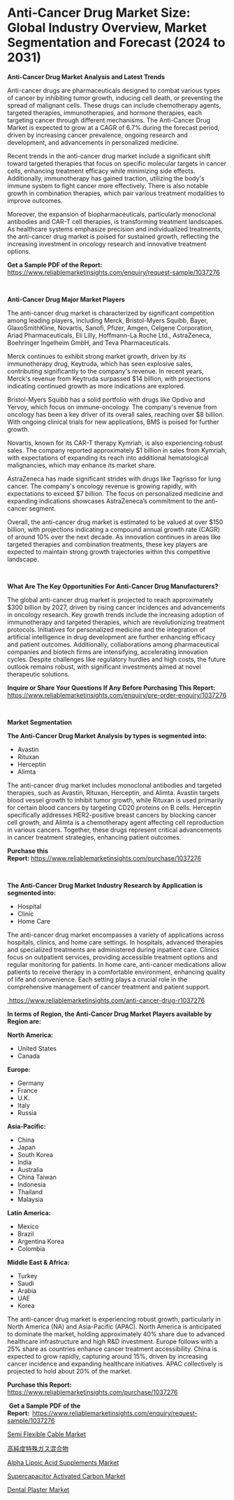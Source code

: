 <p><h1>Anti-Cancer Drug Market Size: Global Industry Overview, Market Segmentation and Forecast (2024 to 2031)</h1></p><p><strong>Anti-Cancer Drug Market Analysis and Latest Trends</strong></p>
<p><p>Anti-cancer drugs are pharmaceuticals designed to combat various types of cancer by inhibiting tumor growth, inducing cell death, or preventing the spread of malignant cells. These drugs can include chemotherapy agents, targeted therapies, immunotherapies, and hormone therapies, each targeting cancer through different mechanisms. The Anti-Cancer Drug Market is expected to grow at a CAGR of 6.7% during the forecast period, driven by increasing cancer prevalence, ongoing research and development, and advancements in personalized medicine.</p><p>Recent trends in the anti-cancer drug market include a significant shift toward targeted therapies that focus on specific molecular targets in cancer cells, enhancing treatment efficacy while minimizing side effects. Additionally, immunotherapy has gained traction, utilizing the body's immune system to fight cancer more effectively. There is also notable growth in combination therapies, which pair various treatment modalities to improve outcomes.</p><p>Moreover, the expansion of biopharmaceuticals, particularly monoclonal antibodies and CAR-T cell therapies, is transforming treatment landscapes. As healthcare systems emphasize precision and individualized treatments, the anti-cancer drug market is poised for sustained growth, reflecting the increasing investment in oncology research and innovative treatment options.</p></p>
<p><strong>Get a Sample PDF of the Report:&nbsp;</strong> <a href="https://www.reliablemarketinsights.com/enquiry/request-sample/1037276">https://www.reliablemarketinsights.com/enquiry/request-sample/1037276</a></p>
<p>&nbsp;</p>
<p><strong>Anti-Cancer Drug Major Market Players</strong></p>
<p><p>The anti-cancer drug market is characterized by significant competition among leading players, including Merck, Bristol-Myers Squibb, Bayer, GlaxoSmithKline, Novartis, Sanofi, Pfizer, Amgen, Celgene Corporation, Ariad Pharmaceuticals, Eli Lilly, Hoffmann-La Roche Ltd., AstraZeneca, Boehringer Ingelheim GmbH, and Teva Pharmaceuticals. </p><p>Merck continues to exhibit strong market growth, driven by its immunotherapy drug, Keytruda, which has seen explosive sales, contributing significantly to the company's revenue. In recent years, Merck's revenue from Keytruda surpassed $14 billion, with projections indicating continued growth as more indications are explored.</p><p>Bristol-Myers Squibb has a solid portfolio with drugs like Opdivo and Yervoy, which focus on immune-oncology. The company's revenue from oncology has been a key driver of its overall sales, reaching over $8 billion. With ongoing clinical trials for new applications, BMS is poised for further growth.</p><p>Novartis, known for its CAR-T therapy Kymriah, is also experiencing robust sales. The company reported approximately $1 billion in sales from Kymriah, with expectations of expanding its reach into additional hematological malignancies, which may enhance its market share.</p><p>AstraZeneca has made significant strides with drugs like Tagrisso for lung cancer. The company's oncology revenue is growing rapidly, with expectations to exceed $7 billion. The focus on personalized medicine and expanding indications showcases AstraZeneca’s commitment to the anti-cancer segment.</p><p>Overall, the anti-cancer drug market is estimated to be valued at over $150 billion, with projections indicating a compound annual growth rate (CAGR) of around 10% over the next decade. As innovation continues in areas like targeted therapies and combination treatments, these key players are expected to maintain strong growth trajectories within this competitive landscape.</p></p>
<p>&nbsp;</p>
<p><strong>What Are The Key Opportunities For Anti-Cancer Drug Manufacturers?</strong></p>
<p><p>The global anti-cancer drug market is projected to reach approximately $300 billion by 2027, driven by rising cancer incidences and advancements in oncology research. Key growth trends include the increasing adoption of immunotherapy and targeted therapies, which are revolutionizing treatment protocols. Initiatives for personalized medicine and the integration of artificial intelligence in drug development are further enhancing efficacy and patient outcomes. Additionally, collaborations among pharmaceutical companies and biotech firms are intensifying, accelerating innovation cycles. Despite challenges like regulatory hurdles and high costs, the future outlook remains robust, with significant investments aimed at novel therapeutic solutions.</p></p>
<p><strong>Inquire or Share Your Questions If Any Before Purchasing This Report:</strong> <a href="https://www.reliablemarketinsights.com/enquiry/pre-order-enquiry/1037276">https://www.reliablemarketinsights.com/enquiry/pre-order-enquiry/1037276</a></p>
<p>&nbsp;</p>
<p><strong>Market Segmentation</strong></p>
<p><strong>The Anti-Cancer Drug Market Analysis by types is segmented into:</strong></p>
<p><ul><li>Avastin</li><li>Rituxan</li><li>Herceptin</li><li>Alimta</li></ul></p>
<p><p>The anti-cancer drug market includes monoclonal antibodies and targeted therapies, such as Avastin, Rituxan, Herceptin, and Alimta. Avastin targets blood vessel growth to inhibit tumor growth, while Rituxan is used primarily for certain blood cancers by targeting CD20 proteins on B cells. Herceptin specifically addresses HER2-positive breast cancers by blocking cancer cell growth, and Alimta is a chemotherapy agent affecting cell reproduction in various cancers. Together, these drugs represent critical advancements in cancer treatment strategies, enhancing patient outcomes.</p></p>
<p><strong>Purchase this Report:&nbsp;</strong><a href="https://www.reliablemarketinsights.com/purchase/1037276">https://www.reliablemarketinsights.com/purchase/1037276</a></p>
<p>&nbsp;</p>
<p><strong>The Anti-Cancer Drug Market Industry Research by Application is segmented into:</strong></p>
<p><ul><li>Hospital</li><li>Clinic</li><li>Home Care</li></ul></p>
<p><p>The anti-cancer drug market encompasses a variety of applications across hospitals, clinics, and home care settings. In hospitals, advanced therapies and specialized treatments are administered during inpatient care. Clinics focus on outpatient services, providing accessible treatment options and regular monitoring for patients. In home care, anti-cancer medications allow patients to receive therapy in a comfortable environment, enhancing quality of life and convenience. Each setting plays a crucial role in the comprehensive management of cancer treatment and patient support.</p></p>
<p><a href="https://www.reliablemarketinsights.com/anti-cancer-drug-r1037276">&nbsp;https://www.reliablemarketinsights.com/anti-cancer-drug-r1037276</a></p>
<p><strong>In terms of Region, the Anti-Cancer Drug Market Players available by Region are:</strong></p>
<p>
    <p> <strong> North America: </strong>
        <ul>
            <li>United States</li>
            <li>Canada</li>
        </ul>
        </p> 
    <p> <strong> Europe: </strong>
        <ul>
            <li>Germany</li>
            <li>France</li>
            <li>U.K.</li>
            <li>Italy</li>
            <li>Russia</li>
        </ul>
        </p> 
    <p> <strong> Asia-Pacific: </strong>
        <ul>
            <li>China</li>
            <li>Japan</li>
            <li>South Korea</li>
            <li>India</li>
            <li>Australia</li>
            <li>China Taiwan</li>
            <li>Indonesia</li>
            <li>Thailand</li>
            <li>Malaysia</li>
        </ul>
        </p> 
    <p> <strong> Latin America: </strong>
        <ul>
            <li>Mexico</li>
            <li>Brazil</li>
            <li>Argentina Korea</li>
            <li>Colombia</li>
        </ul>
        </p> 
    <p> <strong> Middle East & Africa: </strong>
        <ul>
            <li>Turkey</li>
            <li>Saudi</li>
            <li>Arabia</li>
            <li>UAE</li>
            <li>Korea</li>
        </ul>
    </p>
    </p>
<p><p>The anti-cancer drug market is experiencing robust growth, particularly in North America (NA) and Asia-Pacific (APAC). North America is anticipated to dominate the market, holding approximately 40% share due to advanced healthcare infrastructure and high R&D investment. Europe follows with a 25% share as countries enhance cancer treatment accessibility. China is expected to grow rapidly, capturing around 15%, driven by increasing cancer incidence and expanding healthcare initiatives. APAC collectively is projected to hold about 20% of the market.</p></p>
<p><strong>Purchase this Report: </strong><a href="https://www.reliablemarketinsights.com/purchase/1037276">https://www.reliablemarketinsights.com/purchase/1037276</a></p>
<p>&nbsp;<strong>Get a Sample PDF of the Report:&nbsp;&nbsp;</strong><a href="https://www.reliablemarketinsights.com/enquiry/request-sample/1037276">https://www.reliablemarketinsights.com/enquiry/request-sample/1037276</a></p>
<p><strong></strong></p>
<p><p><a href="https://github.com/nathandecarvalho/Market-Research-Report-List-5/blob/main/semi-flexible-cable-market.md">Semi Flexible Cable Market</a></p><p><a href="https://medium.com/@giygjksk10/high-purity-specialty-gases-mixtures-6e2385c7b08e">高純度特殊ガス混合物</a></p><p><a href="https://www.linkedin.com/pulse/alpha-lipoic-acid-supplements-market-share-size-trends-vznbc?trackingId=6hInW6WfSVCiss0ItIdlJQ%3D%3D">Alpha Lipoic Acid Supplements Market</a></p><p><a href="https://issuu.com/reportprime-2/docs/supercapacitor-activated-carbon-mar_f334a1d75898dc">Supercapacitor Activated Carbon Market</a></p><p><a href="https://issuu.com/reportprime-2/docs/dental-plaster-market-size-2030.ppt_bd22f1c0ed0858">Dental Plaster Market</a></p></p>
